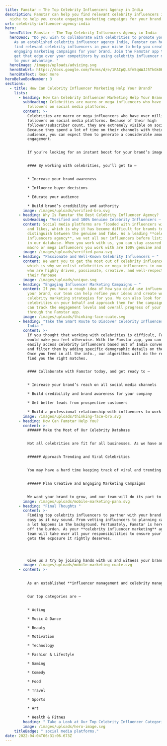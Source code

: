 ```yaml
---
title: Famstar – The Top Celebrity Influencers Agency in India
description: Famstar can help you find relevant celebrity influencers in your
  niche to help you create engaging marketing campaigns for your brand.
url: celebrity-influencer-agency-india
hero:
  heroTitle: Famstar – The Top Celebrity Influencers Agency in India
  heroDesc: "Do you wish to collaborate with celebrities to promote your business?
    As an established celebrity influencer agency India, Famstar can help you
    find relevant celebrity influencers in your niche to help you create
    engaging marketing campaigns for your brand. Join the Famstar app today and
    get that edge over your competitors by using celebrity influencer marketing
    to your advantage. "
  heroImage: /images/uploads/advicing.svg
  heroBtnUrl: https://docs.google.com/forms/d/e/1FAIpQLSfm5qWWJJ5TkGk0HRTeivlHhiQMs1oFfhwhNAMOGUQdhWFwGA/viewform
  heroBtnText: Read more
heroBelwoBoxNumber: 3
sections:
  - title: How Can Celebrity Influencer Marketing Help Your Brand?
    lists:
      - heading: How Can Celebrity Influencer Marketing Help Your Brand?
        subHeading: Celebrities are macro or mega influencers who have over million
          followers on social media platforms.
        content: >-
          Celebrities are macro or mega influencers who have over million
          followers on social media platforms. Because of their high
          follower/subscriber count, they are extremely visible on social media.
          Because they spend a lot of time on their channels with their
          audience, you can expect them to generate a considerable amount of
          engagement.


          If you’re looking for an instant boost for your brand’s image and online status, one of the best ways would be to collaborate with celebrity influencers. They can be pretty expensive, but the exposure their name and channel will offer your brand will make it totally worth it.


          #### By working with celebrities, you’ll get to –


          * Increase your brand awareness

          * Influence buyer decisions

          * Educate your audience

          * Build brand’s credibility and authority
        image: /images/uploads/verified-bro.svg
      - heading: Why Is Famstar the Best Celebrity Influencer Agency?
        subHeading: "Verified and 100% Genuine Celebrity Influencers – "
        content: Social media platforms are flooded with influencers with fake followers
          and likes, which is why it has become difficult for brands to
          distinguish between the genuine and fake. As a leading **celebrity
          influencers agency**, we vet all our influencers before listing them
          in our database. When you work with us, you can stay assured that the
          macro or mega influencers you work with are 100% genuine and verified.
        image: /images/uploads/verified-pana.svg
      - heading: "Passionate and Well-Known Celebrity Influencers – "
        content: We want you to get the most out of celebrity influencer marketing,
          which is why we enlist celebrities or mega influencers in our database
          who are highly driven, passionate, creative, and well-respected in
          their fanbase
        image: /images/uploads/unique.svg
      - heading: "Engaging Influencer Marketing Campaigns – "
        content: If you have a rough idea of how you could use influencer marketing for
          your brand, our team can help refine your ideas and create workable
          celebrity marketing strategies for you. We can also look for
          celebrities on your behalf and approach them for the campaigns. You
          can track the engagement levels and overall progress of your campaigns
          through the Famstar app.
        image: /images/uploads/thinking-face-cuate.svg
      - heading: "Take the Smart Route to Discover Celebrity Influencers from Across
          India "
        content: >-
          If you thought that working with celebrities is difficult, Famstar
          would make you feel otherwise. With the Famstar app, you can now
          easily access celebrity influencers based out of India conveniently
          and filter them by adding specific demographic details on the app.
          Once you feed in all the info., our algorithms will do the rest to
          find you the right matches.


          #### Collaborate with Famstar today, and get ready to –


          * Increase your brand’s reach on all social media channels

          * Build credibility and brand awareness for your company

          * Get better leads from prospective customers

          * Build a professional relationship with influencers to work on campaign collaborations in the near future
        image: /images/uploads/thinking-face-bro.svg
      - heading: How Can Famstar Help You?
        content: >-
          ###### Make the Most of Our Celebrity Database


          Not all celebrities are fit for all businesses. As we have an extensive database of mega influencers at our disposal, you won’t have trouble finding the right fit in celebrities who can represent your brand on various social media platforms.


          ###### Approach Trending and Viral Celebrities


          You may have a hard time keeping track of viral and trending celebrities in your niche – and this is where our highly efficient team can help you. We will go through the most trendingmacro/mega influencers in India and approach them on your behalf to collaborate on campaigns.


          ###### Plan Creative and Engaging Marketing Campaigns


          We want your brand to grow, and our team will do its part to ensure you get the exposure you need through influencer marketing. By collaborating with the top celebrity influencers in India, we will chalk out a plan to design and implement campaigns that will offer the maximum ROI for your company.
        image: /images/uploads/mobile-marketing-pana.svg
      - heading: "Final Thoughts "
        content: >-
          Finding top celebrity influencers to partner with your brand isn’t as
          easy as it may sound. From vetting influencers to planning campaigns,
          a lot happens in the background. Fortunately, Famstar is here to ease
          off the burden. As your **celebrity influencer marketing** agency, our
          team will take over all your responsibilities to ensure your brand
          gets the exposure it rightly deserves.




          Give us a try by joining hands with us and witness your brand’s growth by every passing month. If you wish to find out more about our services, feel free to contact us.
        image: /images/uploads/mobile-marketing-cuate.svg
      - content: >-
          

          As an established **influencer management and celebrity management company**, Famstar has an extensive database of celebrities in many different categories.


          Our top categories are –


          * Acting

          * Music & Dance

          * Beauty

          * Motivation

          * Technology

          * Fashion & Lifestyle

          * Gaming

          * Comedy

          * Food

          * Travel

          * Sports

          * Art

          * Health & Fitnes
        heading: " Take a Look at Our Top Celebrity Influencer Categories"
        image: /images/uploads/hero-image.svg
    titleBadge: " social media platforms."
date: 2022-04-04T06:31:06.673Z
---
```

